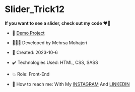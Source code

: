 # Slider_Trick12

**If you want to see a slider, check out my code ♥️🌌**


- 🔗 [Demo Project](https://mehrsa-mohajeri-developer.github.io/Slider_Trick12/)
  
- 👩🏻‍💻 Developed by Mehrsa Mohajeri

- 📆 Created: 2023-10-6

- ✔️ Technologies Used: HTML, CSS, SASS

- 💥 Role: Front-End

- 📲 How to reach me: With My [INSTAGRAM](https://www.instagram.com/mehrsa_mohajeri_developer) And [LINKEDIN](https://www.linkedin.com/in/mehrsa-mohajeri-developer)
